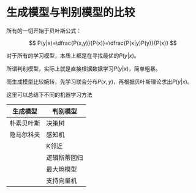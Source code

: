 # 生成模型与判别模型的比较

所有的一切开始于贝叶斯公式：

$$
P(y|x)=\dfrac{P(x,y)}{P(x)}=\dfrac{P(x|y)P(y)}{P(x)}
$$

对于所有的学习模型，本质上都是在寻找最优的$P(y|x)$。

所谓判别模型，实际上就是直接根据数据学习$P(y|x)$，简单粗暴。

而生成模型比较婉转，先学习联合分布$P(x,y)$，再根据贝叶斯理论求出$P(y|x)$。

这里可以总结下不同的机器学习方法

|生成模型|判别模型|
|-|-|
|朴素贝叶斯|决策树|
|隐马尔科夫|感知机|
||K邻近|
||逻辑斯蒂回归|
||最大熵模型|
||支持向量机|